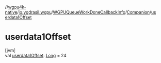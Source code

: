 //[wgpu4k-native](../../../../index.md)/[io.ygdrasil.wgpu](../../index.md)/[WGPUQueueWorkDoneCallbackInfo](../index.md)/[Companion](index.md)/[userdata1Offset](userdata1-offset.md)

# userdata1Offset

[jvm]\
val [userdata1Offset](userdata1-offset.md): [Long](https://kotlinlang.org/api/core/kotlin-stdlib/kotlin/-long/index.html) = 24